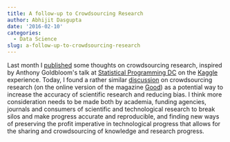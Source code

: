 ```yaml
---
title: A follow-up to Crowdsourcing Research
author: Abhijit Dasgupta
date: '2016-02-10'
categories:
  - Data Science
slug: a-follow-up-to-crowdsourcing-research
---
```


Last month I [published](https://statbandit.wordpress.com/2016/01/15/crowdsourcing-research/) some thoughts on crowdsourcing research, inspired by Anthony Goldbloom's talk at [Statistical Programming DC](http://www.meetup.com/stats-prog-dc) on the [Kaggle](http://www.kaggle.com) experience. Today, I found a rather similar [discussion](https://www.good.is/infographics/ridding-scientific-studies-of-bias)  on crowdsourcing research (on the online version of the magazine [Good](http://www.good.is)) as a potential way to increase the accuracy of scientific research and reducing bias. I think more consideration needs to be made both by academia, funding agencies, journals and consumers of scientific and technological research to break silos and make progress accurate and reproducible, and finding new ways of preserving the profit imperative in technological progress that allows for the sharing and crowdsourcing of knowledge and research progress.

